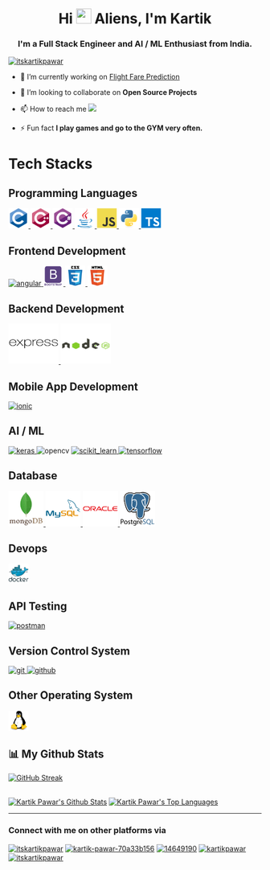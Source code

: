 <h1 align="center">Hi <img src="https://c.tenor.com/3FFF1Q6-IT4AAAAC/wave-hi.gif" width="30" height="30"> Aliens, I'm Kartik</h1>
<h3 align="center">I'm a Full Stack Engineer and AI / ML Enthusiast from India.</h3>

<p align="left"> <a href="https://twitter.com/itskartikpawar" target="blank"><img src="https://img.shields.io/twitter/follow/itskartikpawar?logo=twitter&style=for-the-badge" alt="itskartikpawar" /></a> </p>

- 🔭 I’m currently working on [Flight Fare Prediction](https://github.com/KartikPawar24/Flight-Fare-Prediction)

- 👯 I’m looking to collaborate on **Open Source Projects**

- 📫 How to reach me
<a href="mailto:kartikpawar24.10@gmail.com"> <img src="https://img.icons8.com/color/40/000000/gmail-new.png"/></a>

- ⚡ Fun fact **I play games and go to the GYM very often.**

# Tech Stacks
## Programming Languages

<p align="left"> 
<a href="https://www.cprogramming.com/" target="_blank"> <img src="https://raw.githubusercontent.com/devicons/devicon/master/icons/c/c-original.svg" alt="c" width="40" height="40"/> </a> 
<a href="https://www.cplusplus.com/" target="_blank"> <img src="https://raw.githubusercontent.com/devicons/devicon/master/icons/cplusplus/cplusplus-original.svg" alt="cplusplus" width="40" height="40"/> </a>
<a href="https://docs.microsoft.com/en-us/dotnet/csharp/" target="_blank"> <img src="https://raw.githubusercontent.com/devicons/devicon/master/icons/csharp/csharp-original.svg" alt="csharp" width="40" height="40"/> </a>
<a href="https://www.java.com" target="_blank"> <img src="https://raw.githubusercontent.com/devicons/devicon/master/icons/java/java-original.svg" alt="java" width="40" height="40"/> </a>
<a href="https://developer.mozilla.org/en-US/docs/Web/JavaScript" target="_blank"> <img src="https://raw.githubusercontent.com/devicons/devicon/master/icons/javascript/javascript-original.svg" alt="javascript" 
width="40" height="40"/> </a>
<a href="https://www.python.org" target="_blank"> <img src="https://raw.githubusercontent.com/devicons/devicon/master/icons/python/python-original.svg" alt="python" width="40" height="40"/> </a>
<a href="https://www.typescriptlang.org/" target="_blank"> <img src="https://raw.githubusercontent.com/devicons/devicon/master/icons/typescript/typescript-original.svg" alt="typescript" width="40" height="40"/> </a>


## Frontend Development

<a href="https://angular.io" target="_blank"> <img src="https://angular.io/assets/images/logos/angular/angular.svg" alt="angular" width="40" height="40"/> </a>
<a href="https://getbootstrap.com" target="_blank"> <img src="https://raw.githubusercontent.com/devicons/devicon/master/icons/bootstrap/bootstrap-plain-wordmark.svg" alt="bootstrap" width="40" height="40"/> </a> 
<a href="https://www.w3schools.com/css/" target="_blank"> <img src="https://raw.githubusercontent.com/devicons/devicon/master/icons/css3/css3-original-wordmark.svg" alt="css3" width="40" height="40"/> </a> 
<a href="https://www.w3.org/html/" target="_blank"> <img src="https://raw.githubusercontent.com/devicons/devicon/master/icons/html5/html5-original-wordmark.svg" alt="html5" width="40" height="40"/> </a>

## Backend Development

<a href="https://expressjs.com" target="_blank"> <img src="https://raw.githubusercontent.com/devicons/devicon/master/icons/express/express-original-wordmark.svg" alt="express" width="100" height="80"/> </a>
<a href="https://nodejs.org" target="_blank"> <img src="https://raw.githubusercontent.com/devicons/devicon/master/icons/nodejs/nodejs-original-wordmark.svg" alt="nodejs" width="100" height="80"/> </a>


## Mobile App Development

<a href="https://ionicframework.com" target="_blank"> <img src="https://upload.wikimedia.org/wikipedia/commons/d/d1/Ionic_Logo.svg" alt="ionic" width="100" height="80"/> </a>

## AI / ML

<a href="https://keras.io" target="_blank"> <img src="https://upload.wikimedia.org/wikipedia/commons/thumb/a/ae/Keras_logo.svg/50px-Keras_logo.svg.png" alt="keras"/>
<a hre8="https://opencv.org/" target="_blank"> <img src="https://www.vectorlogo.zone/logos/opencv/opencv-icon.svg" alt="opencv" width="70" height="40"/> </a>
<a href="https://scikit-learn.org/" target="_blank"> <img src="https://upload.wikimedia.org/wikipedia/commons/0/05/Scikit_learn_logo_small.svg" alt="scikit_learn" width="50" height="70"/> </a>
<a href="https://www.tensorflow.org" target="_blank"> <img src="https://www.vectorlogo.zone/logos/tensorflow/tensorflow-icon.svg" alt="tensorflow" width="70" height="60"/> </a>



## Database

<a href="https://www.mongodb.com/" target="_blank"> <img src="https://raw.githubusercontent.com/devicons/devicon/master/icons/mongodb/mongodb-original-wordmark.svg" alt="mongodb" width="70" height="70"/> </a>
<a href="https://www.mysql.com/" target="_blank"> <img src="https://raw.githubusercontent.com/devicons/devicon/master/icons/mysql/mysql-original-wordmark.svg" alt="mysql" width="70" height="70"/> </a>
<a href="https://www.oracle.com/" target="_blank"> <img src="https://raw.githubusercontent.com/devicons/devicon/master/icons/oracle/oracle-original.svg" alt="oracle" width="70" height="70"/> </a>
<a href="https://www.postgresql.org" target="_blank"> <img src="https://raw.githubusercontent.com/devicons/devicon/master/icons/postgresql/postgresql-original-wordmark.svg" alt="postgresql" width="70" height="70"/> 
</a> 

## Devops

<a href="https://www.docker.com/" target="_blank"> <img src="https://raw.githubusercontent.com/devicons/devicon/master/icons/docker/docker-original-wordmark.svg" alt="docker" width="40" height="40"/> </a> 

## API Testing

<a href="https://postman.com" target="_blank"> <img src="https://www.vectorlogo.zone/logos/getpostman/getpostman-icon.svg" alt="postman" width="40" height="40"/> </a>


## Version Control System

<a href="https://git-scm.com/" target="_blank"> <img src="https://www.vectorlogo.zone/logos/git-scm/git-scm-icon.svg" alt="git" width="40" height="40"/> </a>
<a href="https://github.com/" target="_blank"> <img src="https://img.icons8.com/ios-glyphs/30/000000/github.png" alt="github" width="40" height="40"/> </a>

## Other Operating System

<a href="https://www.linux.org/" target="_blank"> <img src="https://raw.githubusercontent.com/devicons/devicon/master/icons/linux/linux-original.svg" alt="linux" width="40" height="40"/> </a>    

</p>

## 📊 My Github Stats

[![GitHub Streak](https://github-readme-streak-stats.herokuapp.com/?user=KartikPawar24&theme=great-gatsby)](https://git.io/streak-stats)

  <br/>
    <a href="https://github.com/KartikPawar24/github-readme-stats"><img alt="Kartik Pawar's Github Stats" src="https://github-readme-stats.vercel.app/api?username=KartikPawar24&show_icons=true&count_private=true&theme=react&hide_border=true&bg_color=0D1117" /></a>
    <a href="https://github.com/KartikPawar24/github-readme-stats"><img alt="Kartik Pawar's Top Languages" src="https://github-readme-stats.vercel.app/api/top-langs/?username=KartikPawar24&langs_count=8&count_private=true&layout=compact&theme=react&hide_border=true&bg_color=0D1117" /></a>
  <br/>

<!--
<a href="https://github.com/KartikPawar24/github-readme-activity-graph"><img alt="Kartik Pawar's Activity Graph" src="https://activity-graph.herokuapp.com/graph?username=KartikPawar24&bg_color=0D1117&color=5BCDEC&line=5BCDEC&point=FFFFFF&hide_border=true" /></a>
-->

<hr/>
<h3 align="left">Connect with me on other platforms via</h3>
<p align="left">
<a href="https://twitter.com/itskartikpawar" target="blank"><img align="center" src="https://raw.githubusercontent.com/rahuldkjain/github-profile-readme-generator/master/src/images/icons/Social/twitter.svg" alt="itskartikpawar" height="20" width="30" /></a>
<a href="https://linkedin.com/in/kartik-pawar-70a33b156" target="blank"><img align="center" src="https://raw.githubusercontent.com/rahuldkjain/github-profile-readme-generator/master/src/images/icons/Social/linked-in-alt.svg" alt="kartik-pawar-70a33b156" height="20" width="30" /></a>
<a href="https://stackoverflow.com/users/14649190" target="blank"><img align="center" src="https://raw.githubusercontent.com/rahuldkjain/github-profile-readme-generator/master/src/images/icons/Social/stack-overflow.svg" alt="14649190" height="20" width="30" /></a>
<a href="https://kaggle.com/kartikpawar" target="blank"><img align="center" src="https://raw.githubusercontent.com/rahuldkjain/github-profile-readme-generator/master/src/images/icons/Social/kaggle.svg" alt="kartikpawar" height="20" width="30" /></a>
<a href="https://instagram.com/itskartikpawar" target="blank"><img align="center" src="https://raw.githubusercontent.com/rahuldkjain/github-profile-readme-generator/master/src/images/icons/Social/instagram.svg" alt="itskartikpawar" height="20" width="30" /></a>
</p>
